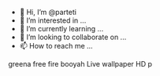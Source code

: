 - 👋 Hi, I’m @parteti
- 👀 I’m interested in ...
- 🌱 I’m currently learning ...
- 💞️ I’m looking to collaborate on ...
- 📫 How to reach me ...

<!---
parteti/parteti is a ✨ special ✨ repository because its `README.md` (this file) appears on your GitHub profile.
You can click the Preview link to take a look at your changes.
--->greena free fire booyah Live wallpaper HD p
